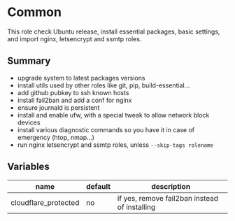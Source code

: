 # Common

This role check Ubuntu release, install essential packages, basic settings, and import
nginx, letsencrypt and ssmtp roles.

## Summary

* upgrade system to latest packages versions
* install utils used by other roles like git, pip, build-essential...
* add github pubkey to ssh known hosts
* install fail2ban and add a conf for nginx
* ensure journald is persistent
* install and enable ufw, with a special tweak to allow network block devices
* install various diagnostic commands so you have it in case of emergency (htop, nmap...)
* run nginx letsencrypt and ssmtp roles, unless `--skip-tags rolename`

## Variables

| name                 | default | description                                   |
|----------------------|---------|-----------------------------------------------|
| cloudflare_protected | no      | if yes, remove fail2ban instead of installing |
